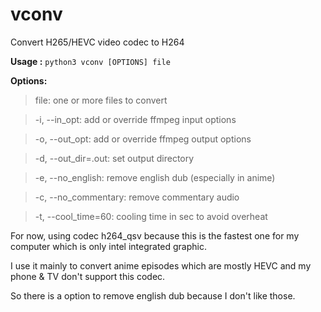 # vconv
Convert H265/HEVC video codec to H264

**Usage :** `python3 vconv [OPTIONS] file`

**Options:**
> file: one or more files to convert

> -i, \--in_opt: add or override ffmpeg input options

> -o, \--out_opt: add or override ffmpeg output options

> -d, \--out_dir=.out: set output directory

> -e, \--no_english: remove english dub (especially in anime)

> -c, \--no_commentary: remove commentary audio

> -t, \--cool_time=60: cooling time in sec to avoid overheat


For now, using codec h264_qsv because this is the fastest one for my computer which is only intel integrated graphic.

I use it mainly to convert anime episodes which are mostly HEVC and my phone & TV don't support this codec.

So there is a option to remove english dub because I don't like those.

